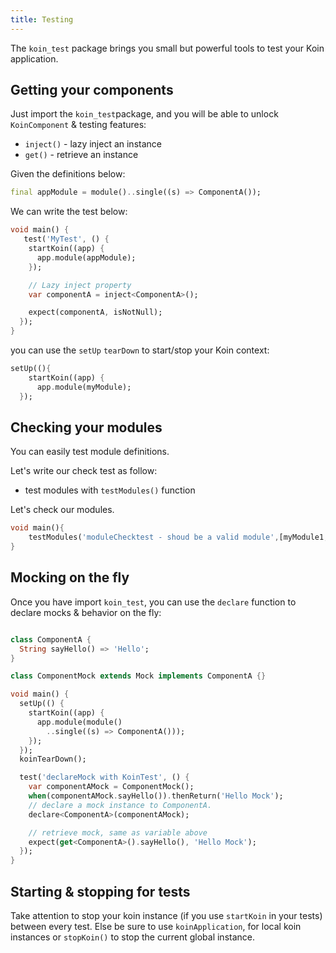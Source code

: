 ```yaml
---
title: Testing
---
```


The `koin_test` package brings you small but powerful tools to test your Koin application.

## Getting your components

Just import the `koin_test`package, and you will be able to unlock `KoinComponent` & testing features:

* `inject()` - lazy inject an instance
* `get()` - retrieve an instance

Given the definitions below:

```dart
final appModule = module()..single((s) => ComponentA());
```

We can write the test below:

```dart
void main() {
   test('MyTest', () {
    startKoin((app) {
      app.module(appModule);
    });

    // Lazy inject property
    var componentA = inject<ComponentA>();

    expect(componentA, isNotNull);
  });
}
```

you can use the `setUp` `tearDown` to start/stop your Koin context:

```dart
setUp((){
    startKoin((app) {
      app.module(myModule);
  });
```

## Checking your modules

You can easily test module definitions.

Let's write our check test as follow:
- test modules with `testModules()` function

Let's check our modules.

```dart
void main(){
    testModules('moduleChecktest - shoud be a valid module',[myModule1,myModule2]);  
}
```

## Mocking on the fly

Once you have import `koin_test`, you can use the `declare` function to declare mocks & behavior on the fly:

```dart

class ComponentA {
  String sayHello() => 'Hello';
}

class ComponentMock extends Mock implements ComponentA {}

void main() {
  setUp(() {
    startKoin((app) {
      app.module(module()
        ..single((s) => ComponentA()));
    });
  });
  koinTearDown();

  test('declareMock with KoinTest', () {
    var componentAMock = ComponentMock();  
    when(componentAMock.sayHello()).thenReturn('Hello Mock');
    // declare a mock instance to ComponentA.
    declare<ComponentA>(componentAMock);

    // retrieve mock, same as variable above
    expect(get<ComponentA>().sayHello(), 'Hello Mock');
  });
}
```

## Starting & stopping for tests

Take attention to stop your koin instance (if you use `startKoin` in your tests) between every test. Else be sure to use `koinApplication`, for local koin instances or `stopKoin()` to stop the current global instance.

